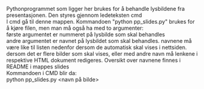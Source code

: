 Pythonprogrammet som ligger her brukes for å behandle lysbildene fra presentasjonen. Den styres gjennom ledeteksten cmd  
I cmd gå til denne mappen. Kommandoen "python pp_slides.py" brukes for å kjøre filen, men man må også ha med to argumenter:  
første argumentet er nummeret på lysbilde som skal behandles  
andre argumentet er navnet på lysbildet som skal behandles. navnene må være like til listen nedenfor dersom de automatisk skal vises i nettsiden.  
dersom det er flere bilder som skal vises, eller med andre navn må lenkene i respektive HTML dokument redigeres. Oversikt over navnene finnes i README i mappes slides  
Kommandoen i CMD blir da:  
python pp_slides.py <tall> <navn på bilde>  
